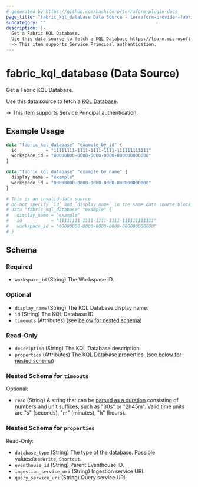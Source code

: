 ```yaml
---
# generated by https://github.com/hashicorp/terraform-plugin-docs
page_title: "fabric_kql_database Data Source - terraform-provider-fabric"
subcategory: ""
description: |-
  Get a Fabric KQL Database.
  Use this data source to fetch a KQL Database https://learn.microsoft.com/fabric/real-time-intelligence/create-database.
  -> This item supports Service Principal authentication.
---
```


# fabric_kql_database (Data Source)

Get a Fabric KQL Database.

Use this data source to fetch a [KQL Database](https://learn.microsoft.com/fabric/real-time-intelligence/create-database).

-> This item supports Service Principal authentication.

## Example Usage

```terraform
data "fabric_kql_database" "example_by_id" {
  id           = "11111111-1111-1111-1111-111111111111"
  workspace_id = "00000000-0000-0000-0000-000000000000"
}

data "fabric_kql_database" "example_by_name" {
  display_name = "example"
  workspace_id = "00000000-0000-0000-0000-000000000000"
}

# This is an invalid data source
# Do not specify `id` and `display_name` in the same data source block
# data "fabric_kql_database" "example" {
#   display_name = "example"
#   id           = "11111111-1111-1111-1111-111111111111"
#   workspace_id = "00000000-0000-0000-0000-000000000000"
# }
```

<!-- schema generated by tfplugindocs -->
## Schema

### Required

- `workspace_id` (String) The Workspace ID.

### Optional

- `display_name` (String) The KQL Database display name.
- `id` (String) The KQL Database ID.
- `timeouts` (Attributes) (see [below for nested schema](#nestedatt--timeouts))

### Read-Only

- `description` (String) The KQL Database description.
- `properties` (Attributes) The KQL Database properties. (see [below for nested schema](#nestedatt--properties))

<a id="nestedatt--timeouts"></a>

### Nested Schema for `timeouts`

Optional:

- `read` (String) A string that can be [parsed as a duration](https://pkg.go.dev/time#ParseDuration) consisting of numbers and unit suffixes, such as "30s" or "2h45m". Valid time units are "s" (seconds), "m" (minutes), "h" (hours).

<a id="nestedatt--properties"></a>

### Nested Schema for `properties`

Read-Only:

- `database_type` (String) The type of the database. Possible values:`ReadWrite`, `Shortcut`.
- `eventhouse_id` (String) Parent Eventhouse ID.
- `ingestion_service_uri` (String) Ingestion service URI.
- `query_service_uri` (String) Query service URI.
